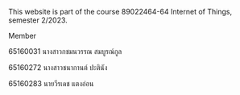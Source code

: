 This website is part of the course 89022464-64 Internet of Things, semester 2/2023.

Member 

65160031 นางสาวกชมนวรรณ สมบูรณ์กูล

65160272 นางสาวชนากานต์ ปะตินัง

65160283 นายวีรเดช แตงอ่อน
